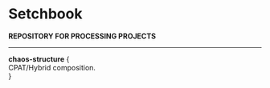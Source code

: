 Setchbook
==========

**REPOSITORY FOR PROCESSING PROJECTS**

---

**chaos-structure** {  
	CPAT/Hybrid composition.  
}
